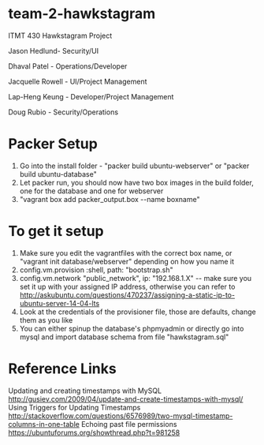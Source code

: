 # team-2-hawkstagram
ITMT 430 Hawkstagram Project

Jason Hedlund- Security/UI

Dhaval Patel - Operations/Developer

Jacquelle Rowell - UI/Project Management

Lap-Heng Keung - Developer/Project Management

Doug Rubio - Security/Operations

# Packer Setup
1. Go into the install folder - "packer build ubuntu-webserver" or "packer build ubuntu-database"
2. Let packer run, you should now have two box images in the build folder, one for the database and one for webserver
3. "vagrant box add packer_output.box --name boxname"

# To get it setup
1. Make sure you edit the vagrantfiles with the correct box name, or "vagrant init database/webserver" depending on how you name it
2. config.vm.provision :shell, path: "bootstrap.sh"
3. config.vm.network "public_network", ip: "192.168.1.X" -- make sure you set it up with your assigned IP address, otherwise you can refer to http://askubuntu.com/questions/470237/assigning-a-static-ip-to-ubuntu-server-14-04-lts
4. Look at the credentials of the provisioner file, those are defaults, change them as you like
5. You can either spinup the database's phpmyadmin or directly go into mysql and import database schema from file "hawkstagram.sql"

# Reference Links
Updating and creating timestamps with MySQL http://gusiev.com/2009/04/update-and-create-timestamps-with-mysql/
Using Triggers for Updating Timestamps http://stackoverflow.com/questions/6576989/two-mysql-timestamp-columns-in-one-table
Echoing past file permissions https://ubuntuforums.org/showthread.php?t=981258